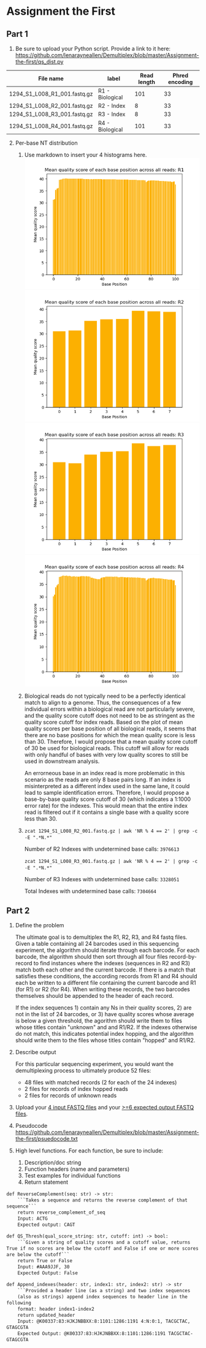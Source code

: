 # Assignment the First

## Part 1
1. Be sure to upload your Python script. Provide a link to it here: https://github.com/lenarayneallen/Demultiplex/blob/master/Assignment-the-first/qs_dist.py

| File name | label | Read length | Phred encoding |
|---|---|---|---|
| 1294_S1_L008_R1_001.fastq.gz |R1 - Biological|101|33|
| 1294_S1_L008_R2_001.fastq.gz |R2 - Index|8|33|
| 1294_S1_L008_R3_001.fastq.gz |R3 - Index|8|33|
| 1294_S1_L008_R4_001.fastq.gz |R4 - Biological|101|33|

2. Per-base NT distribution
    1. Use markdown to insert your 4 histograms here.
    ![alt text](./hist_R1.png)
    ![alt text](./hist_R2.png)
    ![alt text](./hist_R3.png)
    ![alt text](./hist_R4.png)

    2.  
        Biological reads do not typically need to be a perfectly identical match to align to a genome. Thus, the consequences of a few individual errors within a biological read are not particularly severe, and the quality score cutoff does not need to be as stringent as the quality score cutoff for index reads. Based on the plot of mean quality scores per base position of all biological reads, it seems that there are no base positions for which the mean quality score is less than 30. Therefore, I would propose that a mean quality score cutoff of 30 be used for biological reads. This cutoff will allow for reads with only handful of bases with very low quality scores to still be used in downstream analysis. 


        An errorneous base in an index read is more problematic in this scenario as the reads are only 8 base pairs long. If an index is misinterpreted as a different index used in the same lane, it could lead to sample identification errors. Therefore, I would propose a base-by-base quality score cutoff of 30 (which indicates a 1:1000 error rate) for the indexes. This would mean that the entire index read is filtered out if it contains a single base with a quality score less than 30. 


    3. `zcat 1294_S1_L008_R2_001.fastq.gz | awk 'NR % 4 == 2' | grep -c -E ".*N.*"`
   
         Number of R2 Indexes with undetermined base calls: `3976613`

        `zcat 1294_S1_L008_R3_001.fastq.gz | awk 'NR % 4 == 2' | grep -c -E ".*N.*"`

        Number of R3 Indexes with undetermined base calls: `3328051`
       
       	Total Indexes with undetermined base calls: `7304664`

## Part 2
1. Define the problem

    The ultimate goal is to demultiplex the R1, R2, R3, and R4 fastq files. Given a table containing all 24 barcodes used in this sequencing experiment, the algorithm should iterate through each barcode. For each barcode, the algorithm should then sort through all four files record-by-record to find instances where the indexes (sequences in R2 and R3) match both each other and the current barcode. If there is a match that satisfies these conditions, the according records from R1 and R4 should each be written to a different file containing the current barcode and R1 (for R1) or R2 (for R4). When writing these records, the two barcodes themselves should be appended to the header of each record. 

    If the index sequences 1) contain any Ns in their quality scores, 2) are not in the list of 24 barcodes, or 3) have quality scores whose average is below a given threshold, the agorithm should write them to files whose titles contain "unknown" and and R1/R2. If the indexes otherwise do not match, this indicates potential index hopping, and the algorithm should write them to the files whose titles contain "hopped" and R1/R2. 

2. Describe output

    For this particular sequencing experiment, you would want the demultiplexing process to ultimately produce 52 files:

    - 48 files with matched records (2 for each of the 24 indexes)
    - 2 files for records of index hopped reads
    - 2 files for records of unknown reads

3. Upload your [4 input FASTQ files](../TEST-input_FASTQ) and your [>=6 expected output FASTQ files](../TEST-output_FASTQ).
4. Pseudocode https://github.com/lenarayneallen/Demultiplex/blob/master/Assignment-the-first/psuedocode.txt
5. High level functions. For each function, be sure to include:
    1. Description/doc string
    2. Function headers (name and parameters)
    3. Test examples for individual functions
    4. Return statement

```
def ReverseComplement(seq: str) -> str:
	```Takes a sequence and returns the reverse complement of that sequence```
	return reverse_complement_of_seq
	Input: ACTG
	Expected output: CAGT
```
```
def QS_Thresh(qual_score_string: str, cutoff: int) -> bool:
	```Given a string of quality scores and a cutoff value, returns True if no scores are below the cutoff and False if one or more scores are below the cutoff```
    return True or False
	Input: #AAA9JJF, 30
    Expected Output: False
```
```
def Append_indexes(header: str, index1: str, index2: str) -> str
    ```Provided a header line (as a string) and two index sequences 
    (also as strings) append index sequences to header line in the following
    format: header index1-index2
    return updated_header
    Input: @K00337:83:HJKJNBBXX:8:1101:1286:1191 4:N:0:1, TACGCTAC, GTAGCGTA
    Expected Output: @K00337:83:HJKJNBBXX:8:1101:1286:1191 TACGCTAC-GTAGCGTA
```
